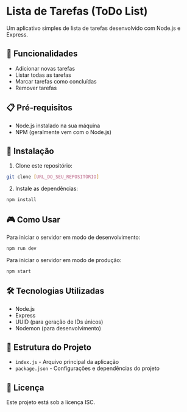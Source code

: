 # Lista de Tarefas (ToDo List)

Um aplicativo simples de lista de tarefas desenvolvido com Node.js e Express.

## 🚀 Funcionalidades

- Adicionar novas tarefas
- Listar todas as tarefas
- Marcar tarefas como concluídas
- Remover tarefas

## 📋 Pré-requisitos

- Node.js instalado na sua máquina
- NPM (geralmente vem com o Node.js)

## 🔧 Instalação

1. Clone este repositório:
```bash
git clone [URL_DO_SEU_REPOSITÓRIO]
```

2. Instale as dependências:
```bash
npm install
```

## 🎮 Como Usar

Para iniciar o servidor em modo de desenvolvimento:
```bash
npm run dev
```

Para iniciar o servidor em modo de produção:
```bash
npm start
```

## 🛠️ Tecnologias Utilizadas

- Node.js
- Express
- UUID (para geração de IDs únicos)
- Nodemon (para desenvolvimento)

## 📝 Estrutura do Projeto

- `index.js` - Arquivo principal da aplicação
- `package.json` - Configurações e dependências do projeto

## 📄 Licença

Este projeto está sob a licença ISC. 
